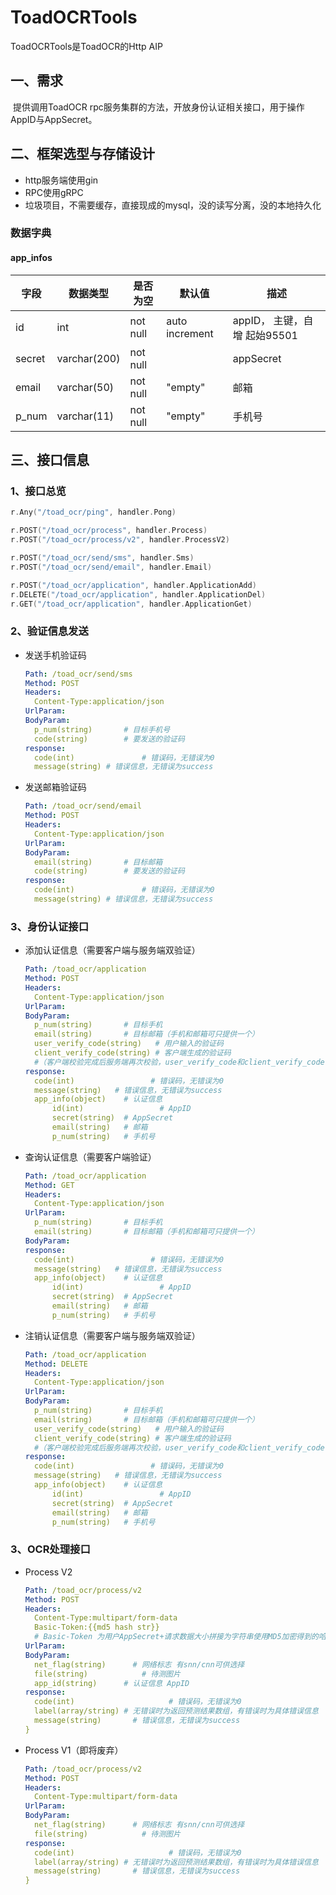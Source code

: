 # ToadOCRTools

ToadOCRTools是ToadOCR的Http AIP

## 一、需求

​	提供调用ToadOCR rpc服务集群的方法，开放身份认证相关接口，用于操作AppID与AppSecret。

## 二、框架选型与存储设计

- http服务端使用gin
- RPC使用gRPC
- 垃圾项目，不需要缓存，直接现成的mysql，没的读写分离，没的本地持久化

### 数据字典

#### app_infos

| 字段   | 数据类型     | 是否为空 | 默认值         | 描述                         |
| ------ | ------------ | -------- | -------------- | ---------------------------- |
| id     | int          | not null | auto increment | appID， 主键，自增 起始95501 |
| secret | varchar(200) | not null |                | appSecret                    |
| email  | varchar(50)  | not null | "empty"        | 邮箱                         |
| p_num  | varchar(11)  | not null | "empty"        | 手机号                       |

## 三、接口信息

### 1、接口总览

```go
r.Any("/toad_ocr/ping", handler.Pong)

r.POST("/toad_ocr/process", handler.Process)
r.POST("/toad_ocr/process/v2", handler.ProcessV2)

r.POST("/toad_ocr/send/sms", handler.Sms)
r.POST("/toad_ocr/send/email", handler.Email)

r.POST("/toad_ocr/application", handler.ApplicationAdd)
r.DELETE("/toad_ocr/application", handler.ApplicationDel)
r.GET("/toad_ocr/application", handler.ApplicationGet)
```

### 2、验证信息发送

- 发送手机验证码

  ```yaml
  Path: /toad_ocr/send/sms
  Method: POST
  Headers:
  	Content-Type:application/json
  UrlParam:
  BodyParam:
  	p_num(string)		# 目标手机号
  	code(string)		# 要发送的验证码
  response:
  	code(int)				# 错误码，无错误为0
  	message(string) # 错误信息，无错误为success
  ```

- 发送邮箱验证码

  ```yaml
  Path: /toad_ocr/send/email
  Method: POST
  Headers:
  	Content-Type:application/json
  UrlParam:
  BodyParam:
  	email(string)		# 目标邮箱
  	code(string)		# 要发送的验证码
  response:
  	code(int)				# 错误码，无错误为0
  	message(string) # 错误信息，无错误为success
  ```

### 3、身份认证接口

- 添加认证信息（需要客户端与服务端双验证）

  ```yaml
  Path: /toad_ocr/application
  Method: POST
  Headers:
  	Content-Type:application/json
  UrlParam:
  BodyParam:
  	p_num(string)		# 目标手机
  	email(string)		# 目标邮箱（手机和邮箱可只提供一个）
  	user_verify_code(string)   # 用户输入的验证码
  	client_verify_code(string) # 客户端生成的验证码
  	#（客户端校验完成后服务端再次校验，user_verify_code和client_verify_code一致就行）
  response:
  	code(int)				  # 错误码，无错误为0
  	message(string)   # 错误信息，无错误为success
  	app_info(object)	# 认证信息
  		id(int)					# AppID
  		secret(string)  # AppSecret
  		email(string)   # 邮箱
  		p_num(string)   # 手机号
  ```

- 查询认证信息（需要客户端验证）

  ```yaml
  Path: /toad_ocr/application
  Method: GET
  Headers:
  	Content-Type:application/json
  UrlParam:
  	p_num(string)		# 目标手机
  	email(string)		# 目标邮箱（手机和邮箱可只提供一个）
  BodyParam:
  response:
  	code(int)				  # 错误码，无错误为0
  	message(string)   # 错误信息，无错误为success
  	app_info(object)	# 认证信息
  		id(int)					# AppID
  		secret(string)  # AppSecret
  		email(string)   # 邮箱
  		p_num(string)   # 手机号
  ```

- 注销认证信息（需要客户端与服务端双验证）

  ```yaml
  Path: /toad_ocr/application
  Method: DELETE
  Headers:
  	Content-Type:application/json
  UrlParam:
  BodyParam:
  	p_num(string)		# 目标手机
  	email(string)		# 目标邮箱（手机和邮箱可只提供一个）
  	user_verify_code(string)   # 用户输入的验证码
  	client_verify_code(string) # 客户端生成的验证码
  	#（客户端校验完成后服务端再次校验，user_verify_code和client_verify_code一致就行）
  response:
  	code(int)				  # 错误码，无错误为0
  	message(string)   # 错误信息，无错误为success
  	app_info(object)	# 认证信息
  		id(int)					# AppID
  		secret(string)  # AppSecret
  		email(string)   # 邮箱
  		p_num(string)   # 手机号
  ```

### 3、OCR处理接口

- Process V2

  ```yaml
  Path: /toad_ocr/process/v2
  Method: POST
  Headers:
  	Content-Type:multipart/form-data
  	Basic-Token:{{md5 hash str}}
  	# Basic-Token 为用户AppSecret+请求数据大小拼接为字符串使用MD5加密得到的哈希字符串，服务端会用请求长度Content-Length+根据body中的AppID获取AppSecret生成校验串并与Basic-Token进行对比
  UrlParam:
  BodyParam:
  	net_flag(string)	  # 网络标志 有snn/cnn可供选择 
  	file(string)		  	# 待测图片
  	app_id(string)     	# 认证信息 AppID
  response:
  	code(int)					  # 错误码，无错误为0
    label(array/string) # 无错误时为返回预测结果数组，有错误时为具体错误信息
    message(string)		  # 错误信息，无错误为success
  }
  ```

- Process V1（即将废弃）

  ```yaml
  Path: /toad_ocr/process/v2
  Method: POST
  Headers:
  	Content-Type:multipart/form-data
  UrlParam:
  BodyParam:
  	net_flag(string)	  # 网络标志 有snn/cnn可供选择 
  	file(string)		  	# 待测图片
  response:
  	code(int)					  # 错误码，无错误为0
    label(array/string) # 无错误时为返回预测结果数组，有错误时为具体错误信息
    message(string)		  # 错误信息，无错误为success
  }
  ```

  

